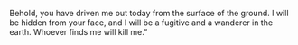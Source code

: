 Behold, you have driven me out today from the surface of the ground. I will be hidden from your face, and I will be a fugitive and a wanderer in the earth. Whoever finds me will kill me.”